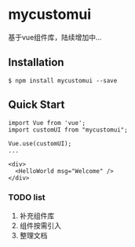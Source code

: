 # mycustomui
基于vue组件库，陆续增加中...

## Installation
```
$ npm install mycustomui --save
```

## Quick Start
```
import Vue from 'vue';
import customUI from "mycustomui";

Vue.use(customUI);
...

<div>
  <HelloWorld msg="Welcome" />
</div>
```

### TODO list
1. 补充组件库
2. 组件按需引入
3. 整理文档



